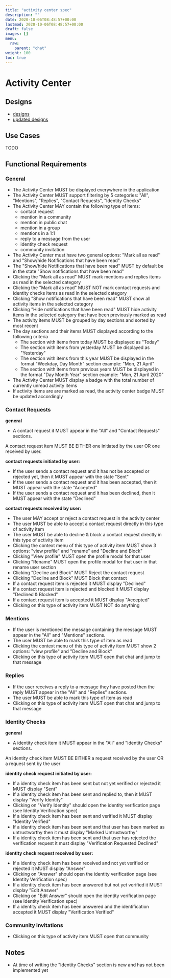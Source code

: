 ```yaml
---
title: "activity center spec"
description: ""
date: 2020-10-06T08:48:57+00:00
lastmod: 2020-10-06T08:48:57+00:00
draft: false
images: []
menu:
  raw:
    parent: "chat"
weight: 100
toc: true
---
```


# Activity Center

## Designs

- [designs](https://www.figma.com/file/Mr3rqxxgKJ2zMQ06UAKiWL/%F0%9F%92%AC-Chat%E2%8E%9CDesktop?node-id=5358%3A5666)
- [updated designs](https://www.figma.com/file/IPpvkpDWabBKJTeo6bFop0/Kuba%E2%8E%9CDesktop?node-id=1466%3A343105)

## Use Cases

TODO

## Functional Requirements

### General

* The Activity Center MUST be displayed everywhere in the application
* The Activity Center MUST support filtering by 5 categories: "All", "Mentions", "Replies", "Contact Requests", "Identity Checks"
* The Activity Center MAY contain the following type of items:
    * contact request
    * mention in a community
    * mention in public chat
    * mention in a group
    * mentions in a 1:1
    * reply to a message from the user
    * identity check request
    * community invitation
* The Activity Center must have two general options: "Mark all as read" and "Show/hide Notifications that have been read"
* The "Show/hide Notifications that have been read" MUST by default be in the state "Show notifications that have been read"
* Clicking the "Mark all as read" MUST mark mentions and replies items as read in the selected category
* Clicking the "Mark all as read" MUST NOT mark contact requests and identity checks items as read in the selected category
* Clicking "Show notifications that have been read" MUST show all activity items in the selected category
* Clicking "Hide notifications that have been read" MUST hide activity items in the selected category that have been previously marked as read
* The activity items MUST be grouped by day sections and sorted by most recent
* The day sections and their items MUST displayed according to the following criteria
    * The section with items from today MUST be displayed as "Today"
    * The section with items from yesterday MUST be displayed as "Yesterday"
    * The section with items from this year MUST be displayed in the format "Weekday, Day Month" section example: "Mon, 21 April"
    * The section with items from previous years MUST be displayed in the format "Day Month Year" section example: "Mon, 21 April 2020"
* The Activity Center MUST display a badge with the total number of currently unread activity items
* If activity items are are marked as read, the activity center badge MUST be updated accordingly

### Contact Requests

**general**
* A contact request it MUST appear in the "All" and "Contact Requests" sections.

A contact request item MUST BE EITHER one initiated by the user OR one received by user.

**contact requests initiated by user:**
* If the user sends a contact request and it has not be accepted or rejected yet, then it MUST appear with the state "Sent"
* If the user sends a contact request and it has been accepted, then it MUST appear with the state "Accepted"
* If the user sends a contact request and it has been declined, then it MUST appear with the state "Declined"

**contact requests received by user:**
* The user MAY accept or reject a contact request in the activity center
* The user MUST be able to accept a contact request directly in this type of activity item
* The user MUST be able to decline & block a contact request directly in this type of activity item
* Clicking the context menu of this type of activity item MUST show 3 options: "view profile" and "rename" and "Decline and Block"
* Clicking "View profile" MUST open the profile modal for that user
* Clicking "Rename" MUST open the profile modal for that user in that rename user section
* Clicking "Decline and Block" MUST Reject the contact request
* Clicking "Decline and Block" MUST Block that contact
* If a contact request item is rejected it MUST display "Declined"
* If a contact request item is rejected and blocked it MUST display "Declined & Blocked"
* If a contact request item is accepted it MUST display "Accepted"
* Clicking on this type of activity item MUST NOT do anything

### Mentions

* If the user is mentioned the message containing the message MUST appear in the "All" and "Mentions" sections.
* The user MUST be able to mark this type of item as read
* Clicking the context menu of this type of activity item MUST show 2 options: "view profile" and "Decline and Block"
* Clicking on this type of activity item MUST open that chat and jump to that message

### Replies

* If the user receives a reply to a message they have posted then the reply MUST appear in the "All" and "Replies" sections.
* The user MUST be able to mark this type of item as read
* Clicking on this type of activity item MUST open that chat and jump to that message

### Identity Checks

**general**
* A identity check item it MUST appear in the "All" and "Identity Checks" sections.

An identity check item MUST BE EITHER a request received by the user OR a request sent by the user

**identity check request initiated by user:**
* If a identity check item has been sent but not yet verified or rejected it MUST display "Sent"
* If a identity check item has been sent and replied to, then it MUST display "Verify Identity"
* Clicking on "Verify Identity" should open the identity verification page (see Identity Verification spec)
* If a identity check item has been sent and verified it MUST display "Identity Verified"
* If a identity check item has been sent and that user has been marked as untrustworthy then it must display "Marked Untrustworthy"
* If a identity check item has been sent and that user has rejected the verification request it must display "Verification Requested Declined"

**identity check request received by user:**
* If a identity check item has been received and not yet verified or rejected it MUST display "Answer"
* Clicking on "Answer" should open the identity verification page (see Identity Verification spec)
* If a identity check item has been answered but not yet verified it MUST display "Edit Answer"
* Clicking on "Edit Answer" should open the identity verification page (see Identity Verification spec)
* If a identity check item has been answered and the identification accepted it MUST display "Verification Verified"

### Community Invitations

* Clicking on this type of activity item MUST open that community

## Notes

* At time of writing the "Identity Checks" section is new and has not been implemented yet
